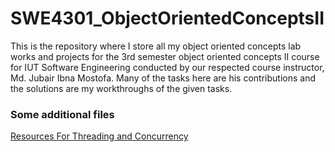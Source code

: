 # SWE4301_ObjectOrientedConceptsII
This is the repository where I store all my object oriented concepts lab works and projects for the 3rd semester object oriented concepts II course for IUT Software Engineering conducted by our respected course instructor, Md. Jubair Ibna Mostofa. Many of the tasks here are his contributions and the solutions are my workthroughs of the given tasks.

### Some additional files

[Resources For Threading and Concurrency](https://humane-ceder-13a.notion.site/Threading-a81374b980e742a9b1746206ac40f9b6)
